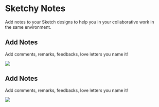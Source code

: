 # Sketchy Notes

Add notes to your Sketch designs to help you in your collaborative work in the same environment.

## Add Notes
Add comments, remarks, feedbacks, love letters you name it!

![](images/addnotes.gif)


## Add Notes
Add comments, remarks, feedbacks, love letters you name it!

![](images/addnotes.gif)


